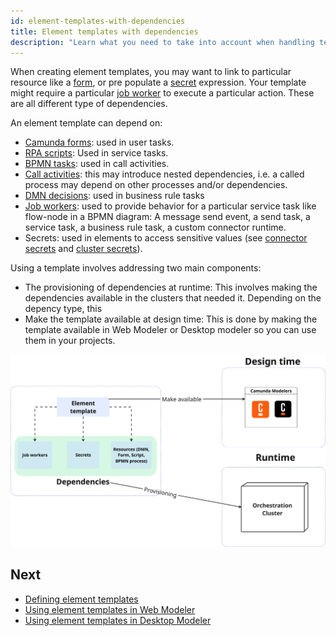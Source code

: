 ```yaml
---
id: element-templates-with-dependencies
title: Element templates with dependencies
description: "Learn what you need to take into account when handling template dependencies."
---
```


When creating element templates, you may want to link to particular resource like a [form](/components/modeler/forms/camunda-forms-reference.md), or pre populate a [secret](/components/connectors/use-connectors/index.md#using-secrets) expression. Your template might require a particular [job worker](/components/concepts/job-workers.md) to execute a particular action. These are all different type of dependencies.

An element template can depend on:

- [Camunda forms](/components/modeler/forms/camunda-forms-reference.md): used in user tasks.
- [RPA scripts](/components/rpa/overview.md): Used in service tasks.
- [BPMN tasks](/components/modeler/bpmn/bpmn.md): used in call activities.
- [Call activities](/components/modeler/bpmn/call-activities/call-activities.md): this may introduce nested dependencies, i.e. a called process may depend on other processes and/or dependencies.
- [DMN decisions](/components/modeler/dmn/dmn.md): used in business rule tasks
- [Job workers](/components/concepts/job-workers.md): used to provide behavior for a particular service task like flow-node in a BPMN diagram: A message send event, a send task, a service task, a business rule task, a custom connector runtime.
- Secrets: used in elements to access sensitive values (see [connector secrets](/self-managed/components/connectors/connectors-configuration.md#secrets) and [cluster secrets](/components/console/manage-clusters/manage-secrets.md)).

Using a template involves addressing two main components:

- The provisioning of dependencies at runtime: This involves making the dependencies available in the clusters that needed it. Depending on the depency type, this
- Make the template available at design time: This is done by making the template available in Web Modeler or Desktop modeler so you can use them in your projects.

![Element template dependencies](./img/element-template-dependencies.png)

## Next

- [Defining element templates](./defining-templates.md)
- [Using element templates in Web Modeler](/components/modeler/web-modeler/element-templates/using-templates.md)
- [Using element templates in Desktop Modeler](/components/modeler/desktop-modeler/element-templates/using-templates.md)
